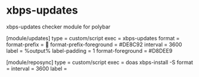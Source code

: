 # xbps-updates
xbps-updates checker module for polybar 

[module/updates]
type = custom/script
exec = xbps-updates
format = <label>
format-prefix = 󰳡
format-prefix-foreground = #DE8C92
interval = 3600 
label = %output% 
label-padding = 1
format-foreground = #D8DEE9     

[module/reposync]
type = custom/script
exec = doas xbps-install -S 
format =
interval = 3600 
label = 
